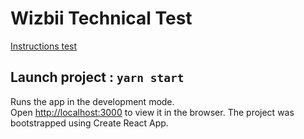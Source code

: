 # Wizbii Technical Test

[Instructions test](https://github.com/remialvado/wizbii-technical-test/blob/master/frontend.md)

## Launch project : `yarn start`

Runs the app in the development mode.<br />
Open [http://localhost:3000](http://localhost:3000) to view it in the browser.
The project was bootstrapped using Create React App.


